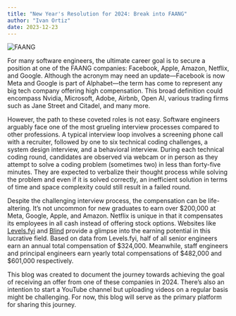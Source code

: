 ```yaml
---
title: "New Year's Resolution for 2024: Break into FAANG"
author: "Ivan Ortiz"
date: 2023-12-23
---
```


![FAANG](https://external-content.duckduckgo.com/iu/?u=https%3A%2F%2Fwww.thestreet.com%2F.image%2Ft_share%2FMTgxNzI1NDIxMzEyNjgxNTc5%2Ffaanglogos_1200px.jpg&f=1&nofb=1&ipt=124a25bcc2a2521a1b908cd67825fcfe70e5f33fe40f5eadce6f72ab7c3a3f1f&ipo=images)

For many software engineers, the ultimate career goal is to secure a position at one of the FAANG companies: Facebook, Apple, Amazon, Netflix, and Google. Although the acronym may need an update—Facebook is now Meta and Google is part of Alphabet—the term has come to represent any big tech company offering high compensation. This broad definition could encompass Nvidia, Microsoft, Adobe, Airbnb, Open AI, various trading firms such as Jane Street and Citadel, and many more.

However, the path to these coveted roles is not easy. Software engineers arguably face one of the most grueling interview processes compared to other professions. A typical interview loop involves a screening phone call with a recruiter, followed by one to six technical coding challenges, a system design interview, and a behavioral interview. During each technical coding round, candidates are observed via webcam or in person as they attempt to solve a coding problem (sometimes two) in less than forty-five minutes. They are expected to verbalize their thought process while solving the problem and even if it is solved correctly, an inefficient solution in terms of time and space complexity could still result in a failed round.

Despite the challenging interview process, the compensation can be life-altering. It’s not uncommon for new graduates to earn over $200,000 at Meta, Google, Apple, and Amazon. Netflix is unique in that it compensates its employees in all cash instead of offering stock options. Websites like <a href="https://www.levels.fyi/?compare=Google,Northrop%20Grumman,Disney&track=Software%20Engineer" target="_blank" rel="noopener noreferrer">Levels.fyi</a> and <a href="https://www.teamblind.com/" target="_blank" rel="noopener noreferrer">Blind</a> provide a glimpse into the earning potential in this lucrative field. Based on data from Levels.fyi, half of all senior engineers earn an annual total compensation of $324,000. Meanwhile, staff engineers and principal engineers earn yearly total compensations of $482,000 and $601,000 respectively.

This blog was created to document the journey towards achieving the goal of receiving an offer from one of these companies in 2024. There’s also an intention to start a YouTube channel but uploading videos on a regular basis might be challenging. For now, this blog will serve as the primary platform for sharing this journey.  